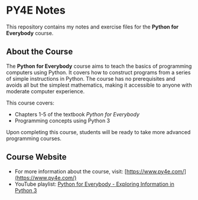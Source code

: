 # PY4E Notes

This repository contains my notes and exercise files for the **Python for Everybody** course.

## About the Course

The **Python for Everybody** course aims to teach the basics of programming computers using Python. It covers how to construct programs from a series of simple instructions in Python. The course has no prerequisites and avoids all but the simplest mathematics, making it accessible to anyone with moderate computer experience.

This course covers:

- Chapters 1-5 of the textbook _Python for Everybody_
- Programming concepts using Python 3

Upon completing this course, students will be ready to take more advanced programming courses.

## Course Website

- For more information about the course, visit: [https://www.py4e.com/](https://www.py4e.com/)
- YouTube playlist: [Python for Everybody - Exploring Information in Python 3](https://www.youtube.com/playlist?list=PLlRFEj9H3Oj7Bp8-DfGpfAfDBiblRfl5p)
